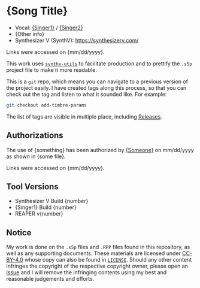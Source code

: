 # {Song Title}

* Vocal: [{Singer1}](https://synthv.fandom.com/wiki/Singer1) / [{Singer2}](https://synthv.fandom.com/wiki/Singer2)
* {Other info}
* Synthesizer V (SynthV): https://synthesizerv.com/

Links were accessed on {mm/dd/yyyy}.

This work uses [`synthv-utils`](https://github.com/iluminar-yi/synthv-utils) to facilitate production and
to prettify the `.s5p` project file to make it more readable.

This is a `git` repo, which means you can navigate to a previous version of the project easily.
I have created tags along this process, so that you can check out the tag and listen to what it sounded like.
For example:
```bash
git checkout add-timbre-params
```
The list of tags are visible in multiple place, including 
[Releases](https://github.com/iluminar-yi/synthv-song-template/releases).

## Authorizations
The use of {something} has been authorized by [{Someone}](https://www.weibo.com/someone) on mm/dd/yyyy
as shown in {some file}.

Links were accessed on {mm/dd/yyyy}.

## Tool Versions
* Synthesizer V Build {number}
* {Singer1} Build {number}
* REAPER v{number}

## Notice
My work is done on the `.s5p` files and `.RPP` files found in this repository,
as well as any supporting documents. These materials are licensed under [CC-BY-4.0](https://creativecommons.org/licenses/by/4.0/)
whose copy can also be found in [`LICENSE`](/LICENSE). Should any other content infringes the copyright of the respective copyright owner,
please open an [Issue](https://github.com/iluminar-yi/synthv-song-template/issues) and I will remove the 
infringing contents using my best and reasonable judgements and efforts.
